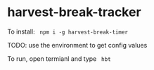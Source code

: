 # harvest-break-tracker

To install:
``` npm i -g harvest-break-timer```

TODO: use the environment to get config values

To run, open termianl and type
``` hbt```
